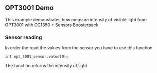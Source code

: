 ## OPT3001 Demo
This example demonstrates how measure intensity of visible light from OPT3001 with CC1350 + Sensors Boosterpack


### Sensor reading

In order the read the values from the sensor you have to use this function

```
int opt_3001_sensor.value(0);
```

The function returns the intensity of light.
